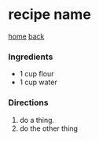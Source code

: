 # recipe name
[home](index.md)   [back](desserts.md)

### Ingredients
- 1 cup flour
- 1 cup water

### Directions
1. do a thing.
2. do the other thing
